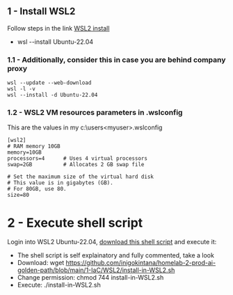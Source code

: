 ## 1 - Install WSL2  
Follow steps in the link [WSL2 install](https://documentation.ubuntu.com/wsl/latest/howto/install-ubuntu-wsl2/)
 - wsl --install Ubuntu-22.04

### 1.1 - Additionally, consider this in case you are behind company proxy
```
wsl --update --web-download 
wsl -l -v
wsl --install -d Ubuntu-22.04
```
### 1.2 - WSL2 VM resources parameters in .wslconfig
This are the values in my c:\users\<myuser>\.wslconfig
```
[wsl2]
# RAM memory 10GB
memory=10GB
processors=4      # Uses 4 virtual processors
swap=2GB          # Allocates 2 GB swap file

# Set the maximum size of the virtual hard disk
# This value is in gigabytes (GB).
# For 80GB, use 80.
size=80
```
# 2 - Execute shell script

Login into WSL2 Ubuntu-22.04, [download this shell script](https://github.com/inigokintana/homelab-2-prod-ai-golden-path/blob/main/1-IaC/WSL2/install-in-WSL2.sh) and execute it:
- The shell script is self explainatory and fully commented, take a look
- Download: wget https://github.com/inigokintana/homelab-2-prod-ai-golden-path/blob/main/1-IaC/WSL2/install-in-WSL2.sh
- Change permission: chmod 744 install-in-WSL2.sh
- Execute: ./install-in-WSL2.sh
